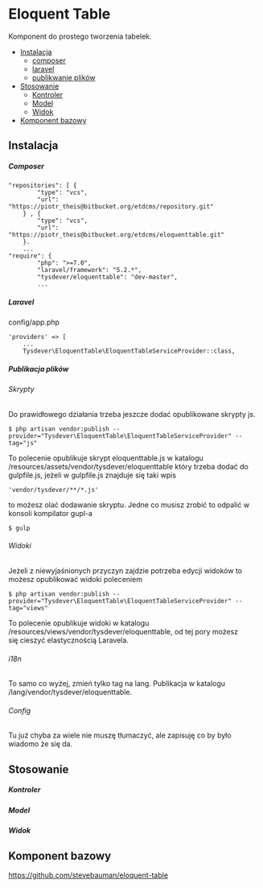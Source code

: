 # Eloquent Table

Komponent do prostego tworzenia tabelek.

* [Instalacja](#markdown-header-instalacja)
    - [composer](#markdown-header-composer)
    - [laravel](#markdown-header-bazowy-laravel)
    - [publikwanie plików](#markdown-header-publikacja-plikow)
* [Stosowanie](#markdown-header-stosowanie)
    - [Kontroler](#markdown-header-kontroler)
    - [Model](#markdown-header-model)
    - [Widok](#markdown-header-widok)
* [Komponent bazowy](#markdown-header-bazowy)

## Instalacja

##### Composer

```
"repositories": [ {
        "type": "vcs",
        "url": "https://piotr_theis@bitbucket.org/etdcms/repository.git"
    } , {
        "type": "vcs",
        "url": "https://piotr_theis@bitbucket.org/etdcms/eloquenttable.git"
    }.
    ...
"require": {
        "php": ">=7.0",
        "laravel/framework": "5.2.*",
        "tysdever/eloquenttable": "dev-master",
        ...
```

##### Laravel

config/app.php
```
'providers' => [
    ...
    Tysdever\EloquentTable\EloquentTableServiceProvider::class,
```



##### Publikacja plików


###### Skrypty

Do prawidłowego działania trzeba jeszcze dodać opublikowane skrypty js.

```
$ php artisan vendor:publish --provider="Tysdever\EloquentTable\EloquentTableServiceProvider" --tag="js"
```
To polecenie opublikuje skrypt eloquenttable.js w katalogu /resources/assets/vendor/tysdever/eloquenttable który trzeba dodać do gulpfile.js, jeżeli w gulpfile.js znajduje się taki wpis
```
'vendor/tysdever/**/*.js'
```
to możesz olać dodawanie skryptu. Jedne co musisz zrobić to odpalić w konsoli kompilator gupl-a

```
$ gulp
```


###### Widoki

Jeżeli z niewyjaśnionych przyczyn zajdzie potrzeba edycji widoków to możesz opublikować widoki poleceniem
```
$ php artisan vendor:publish --provider="Tysdever\EloquentTable\EloquentTableServiceProvider" --tag="views"
```
To polecenie opublikuje widoki w katalogu /resources/views/vendor/tysdever/eloquenttable, od tej pory możesz się cieszyć elastycznością Laravela.


###### i18n

To samo co wyżej, zmień tylko tag na lang. Publikacja w katalogu /lang/vendor/tysdever/eloquenttable.


###### Config

Tu już chyba za wiele nie muszę tłumaczyć, ale zapisuję co by było wiadomo że się da.


## Stosowanie

##### Kontroler

##### Model

##### Widok


## Komponent bazowy

https://github.com/stevebauman/eloquent-table